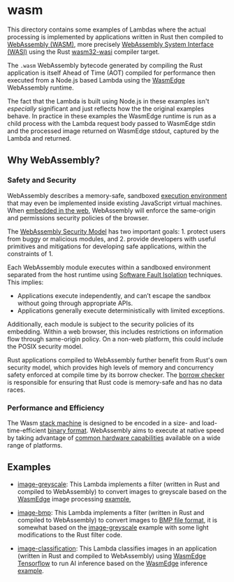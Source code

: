 # wasm
This directory contains some examples of Lambdas where the actual processing is implemented by applications written in Rust then compiled to [WebAssembly (WASM)](https://webassembly.org/), more precisely [WebAssembly System Interface (WASI)](https://hacks.mozilla.org/2019/03/standardizing-wasi-a-webassembly-system-interface/) using the Rust [wasm32-wasi](https://github.com/bytecodealliance/wasmtime/blob/main/docs/WASI-intro.md) compiler target.

The `.wasm` WebAssembly bytecode generated by compiling the Rust application is itself Ahead of Time (AOT) compiled for  performance then executed from a Node.js based Lambda using the [WasmEdge](https://wasmedge.org/) WebAssembly runtime.

The fact that the Lambda is built using Node.js in these examples isn't *especially* significant and just reflects how the the original examples behave. In practice in these examples the WasmEdge runtime is run as a child process with the Lambda request body passed to WasmEdge stdin and the processed image returned on WasmEdge stdout, captured by the Lambda and returned.

## Why WebAssembly?
### Safety and Security
WebAssembly describes a memory-safe, sandboxed [execution environment](https://webassembly.github.io/spec/core/exec/index.html#linear-memory) that may even be implemented inside existing JavaScript virtual machines. When [embedded in the web](https://webassembly.org/docs/web/), WebAssembly will enforce the same-origin and permissions security policies of the browser.

The [WebAssembly Security Model](https://webassembly.org/docs/security/) has two important goals: 1. protect users from buggy or malicious modules, and 2. provide developers with useful primitives and mitigations for developing safe applications, within the constraints of 1.

Each WebAssembly module executes within a sandboxed environment separated from the host runtime using [Software Fault Isolation](https://www.thestrangeloop.com/2018/isolation-without-containers.html) techniques. This implies:

* Applications execute independently, and can’t escape the sandbox without going through appropriate APIs.
* Applications generally execute deterministically with limited exceptions.

Additionally, each module is subject to the security policies of its embedding. Within a web browser, this includes restrictions on information flow through same-origin policy. On a non-web platform, this could include the POSIX security model.

Rust applications compiled to WebAssembly further benefit from Rust's own security model, which provides high levels of memory and concurrency safety enforced at compile time by its borrow checker. The [borrow checker](https://blog.logrocket.com/introducing-the-rust-borrow-checker/) is responsible for ensuring that Rust code is memory-safe and has no data races.

### Performance and Efficiency
The Wasm [stack machine](https://webassembly.github.io/spec/core/exec/index.html) is designed to be encoded in a size- and load-time-efficient [binary format](https://webassembly.github.io/spec/core/binary/index.html). WebAssembly aims to execute at native speed by taking advantage of [common hardware capabilities](https://webassembly.org/docs/portability/#assumptions-for-efficient-execution) available on a wide range of platforms.

## Examples
* [image-greyscale](image-greyscale): This Lambda implements a filter (written in Rust and compiled to WebAssembly) to convert images to greyscale based on the [WasmEdge](https://wasmedge.org) image processing [example](https://wasmedge.org/book/en/use_cases/frameworks/serverless/aws.html#example-1-image-processing),

* [image-bmp](image-bmp): This Lambda implements a filter (written in Rust and compiled to WebAssembly) to convert images to [BMP file format](https://en.wikipedia.org/wiki/BMP_file_format), it is somewhat based on the [image-greyscale](image-greyscale) example with some light modifications to the Rust filter code.

* [image-classification](image-classification): This Lambda classifies images in an application (written in Rust and compiled to WebAssembly) using [WasmEdge Tensorflow](https://github.com/second-state/WasmEdge-tensorflow-tools) to run AI inference based on the [WasmEdge](https://wasmedge.org) inference [example](https://wasmedge.org/book/en/use_cases/frameworks/serverless/aws.html#example-2-ai-inference).

